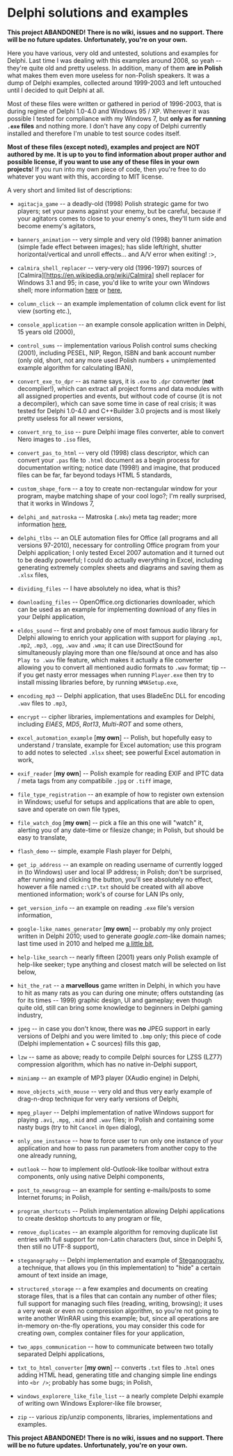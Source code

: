 # Delphi solutions and examples

**This project ABANDONED! There is no wiki, issues and no support. There will be no future updates. Unfortunately, you're on your own.**

Here you have various, very old and untested, solutions and examples for Delphi. Last time I was dealing with this examples around 2008, so yeah -- they're quite old and pretty useless. In addition, many of them **are in Polish** what makes them even more useless for non-Polish speakers. It was a dump of Delphi examples, collected around 1999-2003 and left untouched until I decided to quit Delphi at all.

Most of these files were written or gathered in period of 1996-2003, that is during regime of Delphi 1.0-4.0 and Windows 95 / XP. Wherever it was possible I tested for compliance with my Windows 7, but **only as for running `.exe` files** and nothing more. I don't have any copy of Delphi currently installed and therefore I'm unable to test source codes itself.

**Most of these files (except noted), examples and project are NOT authored by me. It is up to you to find information about proper author and possible license, if you want to use any of these files in your own projects**! If you run into my own piece of code, then you're free to do whatever you want with this, according to MIT license.

A very short and limited list of descriptions:

- `agitacja_game` -- a deadly-old (1998) Polish strategic game for two players; set your pawns against your enemy, but be careful, because if your agitators comes to close to your enemy's ones, they'll turn side and become enemy's agitators,

- `banners_animation` -- very simple and very old (1998) banner animation (simple fade effect between images); has slide left/right, shutter horizontal/vertical and unroll effects... and A/V error when exiting! :>,

- `calmira_shell_replacer` -- very-very old (1996-1997) sources of [Calmira][https://en.wikipedia.org/wiki/Calmira] shell replacer for Windows 3.1 and 95; in case, you'd like to write your own Windows shell; more information [here](http://calmira.net/) or [here](http://calmira.de/),

- `column_click` -- an example implementation of column click event for list view (sorting etc.),

- `console_application` -- an example console application written in Delphi, 15 years old (2000),

- `control_sums` -- implementation various Polish control sums checking (2001), including PESEL, NIP, Regon, ISBN and bank account number (only old, short, not any more used Polish numbers + unimplemented example algorithm for calculating IBAN),

- `convert_exe_to_dpr` -- as name says, it is `.exe` to `.dpr` converter (**not** decomplier!), which can extract all project forms and data modules with all assigned properties and events, but without code of course (it is not a decompiler), which can save some time in case of real crisis; it was tested for Delphi 1.0-4.0 and C++Builder 3.0 projects and is most likely pretty useless for all newer versions,

- `convert_nrg_to_iso` -- pure Delphi image files converter, able to convert Nero images to `.iso` files,

- `convert_pas_to_html` -- very old (1998) class descriptor, which can convert your `.pas` file to `.html` document as a begin process for documentation writing; notice date (1998!) and imagine, that produced files can be far, far beyond todays HTML 5 standards,

- `custom_shape_form` -- a toy to create non-rectangular window for your program, maybe matching shape of your cool logo?; I'm really surprised, that it works in Windows 7,

- `delphi_and_matroska` -- Matroska (`.mkv`) meta tag reader; more information [here](http://www.alexander-noe.com/),

- `delphi_tlbs` -- an OLE automation files for Office (all programs and all versions 97-2010), necessary for controlling Office program from your Delphi application; I only tested Excel 2007 automation and it turned out to be deadly powerful; I could do actually everything in Excel, including generating extremely complex sheets and diagrams and saving them as `.xlsx` files,

- `dividing_files` -- I have absolutely no idea, what is this?

- `downloading_files` -- OpenOffice.org dictionaries downloader, which can be used as an example for implementing download of any files in your Delphi application,

- `eldos_sound` -- first and probably one of most famous audio library for Delphi allowing to enrich your application with support for playing `.mp1`, `.mp2`, `.mp3`, `.ogg`, `.wav` and `.wma`; it can use DirectSound for simultaneously playing more than one file/sound at once and has also `Play to .wav` file feature, which makes it actually a file converter allowing you to convert all mentioned audio formats to `.wav` format; tip -- if you get nasty error messages when running `Player.exe` then try to install missing libraries before, by running `WMASetup.exe`,

- `encoding_mp3` -- Delphi application, that uses BladeEnc DLL for encoding `.wav` files to `.mp3`,

- `encrypt` -- cipher libraries, implementations and examples for Delphi, including _ElAES_, _MD5_, _Rot13_, _Multi-ROT_ and some others,

- `excel_automation_example` [**my own**] -- Polish, but hopefully easy to understand / translate, example for Excel automation; use this program to add notes to selected `.xlsx` sheet; see powerful Excel automation in work,

- `exif_reader` [**my own**] -- Polish example for reading EXIF and IPTC data / meta tags from any compatibile `.jpg` or `.tiff` image,

- `file_type_registration` -- an example of how to register own extension in Windows; useful for setups and applications that are able to open, save and operate on own file types,

- `file_watch_dog` [**my own**] -- pick a file an this one will "watch" it, alerting you of any date-time or filesize change; in Polish, but should be easy to translate,

- `flash_demo` -- simple, example Flash player for Delphi,

- `get_ip_address` -- an example on reading username of currently logged in (to Windows) user and local IP address; in Polish; don't be surprised, after running and clicking the button, you'll see absolutely no effect, however a file named `c:\IP.txt` should be created with all above mentioned information; work's of course for LAN IPs only,

- `get_version_info` -- an example on reading `.exe` file's version information,

- `google-like_names_generator` [**my own**] -- probably my only project written in Delphi 2010; used to generate _google.com_-like domain names; last time used in 2010 and helped me [a little bit](http://baagle.com/),

- `help-like_search` -- nearly fifteen (2001) years only Polish example of help-like seeker; type anything and closest match will be selected on list below,

- `hit_the_rat` -- a **marvellous** game written in Delphi, in which you have to hit as many rats as you can during one minute; offers outstanding (as for its times -- 1999) graphic design, UI and gameplay; even though quite old, still can bring some knowledge to beginners in Delphi gaming industry,

- `jpeg` -- in case you don't know, there was **no** JPEG support in early versions of Delphi and you were limited to `.bmp` only; this piece of code (Delphi implementation + C sources) fills this gap,

- `lzw` -- same as above; ready to compile Delphi sources for LZSS (LZ77) compression algorithm, which has no native in-Delphi support,

- `miniamp` -- an example of MP3 player (XAudio engine) in Delphi,

- `move_objects_with_mouse` -- very old and thus very early example of drag-n-drop technique for very early versions of Delphi,

- `mpeg_player` -- Delphi implementation of native Windows support for playing `.avi`, `.mpg`, `.mid` and `.wav` files; in Polish and containing some nasty bugs (try to hit `Cancel` in `Open` dialog),

- `only_one_instance` -- how to force user to run only one instance of your application and how to pass run parameters from another copy to the one already running,

- `outlook` -- how to implement old-Outlook-like toolbar without extra components, only using native Delphi components,

- `post_to_newsgroup` -- an example for senting e-mails/posts to some Internet forums; in Polish,

- `program_shortcuts` -- Polish implementation allowing Delphi applications to create desktop shortcuts to any program or file,

- `remove_duplicates` -- an example algorithm for removing duplicate list entries with full support for non-Latin characters (but, since in Delphi 5, then still no UTF-8 support),

- `steganography` -- Delphi implementation and example of [Steganography](https://en.wikipedia.org/wiki/Steganography#Digital_text), a technique, that allows you (in this implementation) to "hide" a certain amount of text inside an image,

- `structured_storage` -- a few examples and documents on creating storage files, that is a files that can contain any number of other files; full support for managing such files (reading, writing, browsing); it uses a very weak or even no compression algorithm, so you're not going to write another WinRAR using this example; but, since all operations are in-memory on-the-fly operations, you may consider this code for creating own, complex container files for your application,

- `two_apps_communication` -- how to communicate between two totally separated Delphi applications,

- `txt_to_html_converter` [**my own**] -- converts `.txt` files to `.html` ones adding HTML head, generating title and changing simple line endings into `<br />`; probably has some bugs; in Polish,

- `windows_explorere_like_file_list` -- a nearly complete Delphi example of writing own Windows Explorer-like file browser,

- `zip` -- various zip/unzip components, libraries, implementations and examples.

**This project ABANDONED! There is no wiki, issues and no support. There will be no future updates. Unfortunately, you're on your own.**